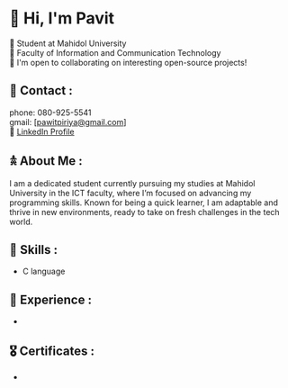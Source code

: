 # 👋 Hi, I'm Pavit
🔹 Student at Mahidol University                                        
🔹 Faculty of Information and Communication Technology   
🔹 I'm open to collaborating on interesting open-source projects!

  
## 📧 Contact : 
phone: 080-925-5541  
gmail: [pawitpiriya@gmail.com]              
🔗 [LinkedIn Profile](https://www.linkedin.com/in/pavitpiriya/)                      


## 𖠋 About Me : 
I am a dedicated student currently pursuing my studies at
Mahidol University in the ICT faculty, where I’m focused on
advancing my programming skills. Known for being a quick
learner, I am adaptable and thrive in new environments, ready to
take on fresh challenges in the tech world.         
## 🔧 Skills :
- C language



## 💼 Experience :
-

## 🎖️ Certificates :
-

